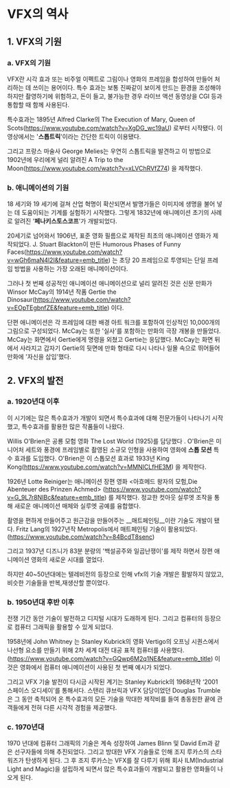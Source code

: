 # VFX의 역사

## 1. VFX의 기원

### a. VFX의 기원

VFX란 시각 효과 또는 비주얼 이펙트로 그림이나 영화의 프레임을 합성하여 만들어 처리하는 데 쓰이는 용어이다. 특수 효과는 보통 진짜같이 보이게 만드는 환경을 조성해야 하지만 촬영하기에 위험하고, 돈이 들고, 불가능한 경우 라이브 액션 동영상을 CGI 등과 통합할 때 함께 사용된다.

특수효과는 1895년 Alfred Clarke의 The Execution of Mary, Queen of Scots(https://www.youtube.com/watch?v=XgDG_wc19aU) 로부터 시작됐다. 이 영상에서는 '__스톱트릭__'이라는 간단한 트릭이 이용됐다.

그리고 프랑스 마술사 George Melies는 우연히 스톱트릭을 발견하고 이 방법으로 1902년에 우리에게 널리 알려진 A Trip to the Moon(https://www.youtube.com/watch?v=xLVChRVfZ74) 을 제작했다.

### b. 애니메이션의 기원

18 세기와 19 세기에 걸쳐 산업 혁명이 확산되면서 발명가들은 이미지에 생명을 불어 넣는 데 도움이되는 기계를 실험하기 시작했다. 그렇게 1832년에 애니메이션 초기의 사례로 알려진 '__페나키스토스코프__'가 개발되었다.

20세기로 넘어와서 1906년, 표준 영화 필름으로 제작된 최초의 애니메이션 영화가 제작되었다. J. Stuart Blackton이 만든 Humorous Phases of Funny Faces(https://www.youtube.com/watch?v=wGh6maN4l2I&feature=emb_title) 는 초당 20 프레임으로 투영되는 단일 프레임 방법을 사용하는 가장 오래된 애니메이션이다.

그러나 첫 번째 성공적인 애니메이션 애니메이션으로 널리 알려진 것은 신문 만화가 Winsor McCay의 1914년 작품 Gertie the Dinosaur(https://www.youtube.com/watch?v=EOpTEgbnfZE&feature=emb_title) 이다.

단편 애니메이션은 각 프레임에 대한 배경 아트 워크를 포함하여 인상적인 10,000개의 그림으로 구성되었다. McCay는 또한 '실사'를 포함하는 만화의 극장 개봉을 만들었다. McCay는 화면에서 Gertie에게 명령을 외쳤고 Gertie는 응답했다. McCay는 화면 뒤에서 사라지고 갑자기 Gertie의 뒷면에 만화 형태로 다시 나타나 일몰 속으로 뛰어들어 만화에 '자신을 삽입'했다.

## 2. VFX의 발전

### a. 1920년대 이후

이 시기에는 많은 특수효과가 개발이 되면서 특수효과에 대해 전문가들이 나타나기 시작했고, 특수효과를 활용한 많은 작품들이 나왔다. 

Willis O'Brien은 공룡 모험 영화 The Lost World (1925)를 담당했다 . O'Brien은 미니어처 세트와 풍경에 프레임별로 촬영된 소규모 인형을 사용하여 영화에 __스톱 모션__ 특수 효과를 도입했다.
O'Brien은 이 스톱모션 효과로 1933년 King Kong(https://www.youtube.com/watch?v=MMNICLfHE3M) 을 제작한다.

1926년 Lotte Reiniger는 애니메이션 장편 영화 <아흐메드 왕자의 모험,Die Abenteuer des Prinzen Achmed> (https://www.youtube.com/watch?v=G_9L7r8NIBc&feature=emb_title) 를 제작했다. 정교한 컷아웃 실루엣 조작을 통해 새로운 애니메이션 매체와 실루엣 공예를 융합했다.

촬영을 편하게 만들어주고 원근감을 만들어주는 __매트페인팅__이란 기술도 개발이 됐다. Fritz Lang의 1927년작 Metropolis에서 매트페인팅 기술이 활용되었다.(https://www.youtube.com/watch?v=84BcdT8senc)

그리고 1937년 디즈니가 83분 분량의 '백설공주와 일곱난쟁이'를 제작 하면서 장편 애니메이션 영화의 새로운 시대를 열었다.

하지만 40~50년대에는 텔레비전의 등장으로 인해 vfx의 기술 개발은 활발하지 않았고, 비슷한 기술들을 반복,재생산할 뿐이었다.

### b. 1950년대 후반 이후

전쟁 기간 동안 기술이 발전하고 디지털 시대가 도래하게 된다. 그리고 컴퓨터의 등장으로 컴퓨터 그래픽을 활용할 수 있게 되었다.

1958년에 John Whitney 는 Stanley Kubrick의 영화 Vertigo의 오프닝 시퀀스에서 나선형 요소를 만들기 위해 2차 세계 대전 대공 표적 컴퓨터를 사용했다. (https://www.youtube.com/watch?v=GQwp6M2q1NE&feature=emb_title) 이것은 영화에서 컴퓨터 애니메이션이 사용된 첫 번째 예시가 되었다.

그리고 VFX 기술 발전이 다시금 시작된 계기는 Stanley Kubrick의 1968년작 ‘2001 스페이스 오디세이’를 통해서다. 스탠리 큐브릭과 VFX 담당이었던 Douglas Trumble은 그 동안 축적되어 온 특수효과의 모든 기술을 막대한 제작비를 들여 총동원한 끝에 관객들에게 전혀 다른 시각적 경험을 제공했다.

### c. 1970년대

1970 년대에 컴퓨터 그래픽의 기술은 계속 성장하여 James Blinn 및 David Em과 같은 선구자들에 의해 추진되었다. 그리고 방대한 VFX 기술들로 인해 조지 루카스의 스타워즈가 탄생하게 된다. 그 후 조지 루카스는 VFX를 잘 다루기 위해 회사 ILM(Industrial Light and Magic)을 설립하게 되면서 많은 특수효과들이 개발되고 활용한 영화들이 나오게 된다.


